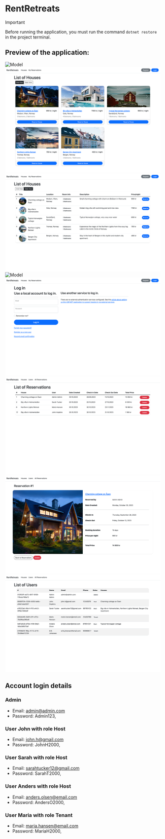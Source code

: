 # RentRetreats

> [!IMPORTANT]
> Before running the application, you must run the command `dotnet restore` in the project terminal.

## Preview of the application:
![Model](https://github.com/3sapham/RentRetreats/blob/main/Group-Project-1/wwwroot/images/screen/Skjermbilde-1.jpg)
![Model](https://github.com/3sapham/RentRetreats/blob/main/Group-Project-1/wwwroot/images/screen/Skjermbilde-2.jpg)
![Model](https://github.com/3sapham/RentRetreats/blob/main/Group-Project-1/wwwroot/images/screen/Skjermbilde-3.jpg)
![Model](https://github.com/3sapham/RentRetreats/blob/main/Group-Project-1/wwwroot/images/screen/Skjermbilde-4.jpg)
![Model](https://github.com/3sapham/RentRetreats/blob/main/Group-Project-1/wwwroot/images/screen/Skjermbilde-5.jpg)
![Model](https://github.com/3sapham/RentRetreats/blob/main/Group-Project-1/wwwroot/images/screen/Skjermbilde-6.jpg)
![Model](https://github.com/3sapham/RentRetreats/blob/main/Group-Project-1/wwwroot/images/screen/Skjermbilde-7.jpg)
![Model](https://github.com/3sapham/RentRetreats/blob/main/Group-Project-1/wwwroot/images/screen/Skjermbilde-8.jpg)

## Account login details

### Admin
* Email: admin@admin.com
* Password: Admin123,

### User John with role Host
* Email: john.h@gmail.com
* Password: JohnH2000,

### User Sarah with role Host
* Email: sarahtucker12@gmail.com
* Password: SarahT2000,

### User Anders with role Host
* Email: anders.olsen@email.com
* Password: AndersO2000,

### User Maria with role Tenant
* Email: maria.hansen@email.com
* Password: MariaH2000,
